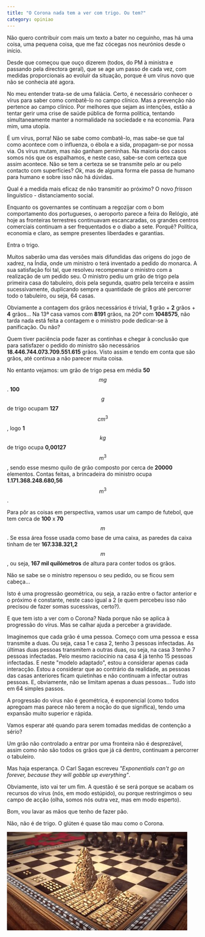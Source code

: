 ```yaml
---
title: "O Corona nada tem a ver com trigo. Ou tem?"
category: opiniao
---
```


Não quero contribuir com mais um texto a bater no ceguinho, mas há uma coisa, uma pequena coisa, que me faz cócegas nos neurónios desde o início.

Desde que começou que ouço dizerem (todos, do PM à ministra e passando pela directora geral), que se age um passo de cada vez, com medidas proporcionais ao evoluir da situação, porque é um vírus novo que não se conhecia até agora.

No meu entender trata-se de uma falácia. Certo, é necessário conhecer o vírus para saber como combatê-lo no campo clínico. Mas a prevenção não pertence ao campo clínico. Por melhores que sejam as intenções, estão a tentar gerir uma crise de saúde pública de forma política, tentando simultaneamente manter a normalidade na sociedade e na economia. Para mim, uma utopia.

É um vírus, porra! Não se sabe como combatê-lo, mas sabe-se que tal como acontece com o influenza, o ébola e a sida, propagam-se por nossa via. Os vírus mutam, mas não ganham perninhas. Na maioria dos casos somos nós que os espalhamos, e neste caso, sabe-se com certeza que assim acontece. Não se tem a certeza se se transmite pelo ar ou pelo contacto com superfícies? *Ok*, mas de alguma forma ele passa de humano para humano e sobre isso não há dúvidas.

Qual é a medida mais eficaz de não transmitir ao próximo? O novo *frisson* linguístico - distanciamento social.

Enquanto os governantes se continuam a regozijar com o bom comportamento dos portugueses, o aeroporto parece a feira do Relógio, até hoje as fronteiras terrestres continuavam escancaradas, os grandes centros comerciais continuam a ser frequentados e o diabo a sete. Porquê? Política, economia e claro, as sempre presentes liberdades e garantias.

Entra o trigo.

Muitos saberão uma das versões mais difundidas das origens do jogo de xadrez, na Índia, onde um ministro o terá inventado a pedido do monarca. A sua satisfação foi tal, que resolveu recompensar o ministro com a realização de um pedido seu. O ministro pediu um grão de trigo pela primeira casa do tabuleiro, dois pela segunda, quatro pela terceira e assim sucessivamente, duplicando sempre a quantidade de grãos até percorrer todo o tabuleiro, ou seja, 64 casas.

Obviamente a contagem dos grãos necessários é trivial, **1** grão + **2** grãos + **4** grãos... Na 13ª casa vamos com **8191** grãos, na 20ª com **1048575**, não tarda nada está feita a contagem e o ministro pode dedicar-se à panificação. Ou não?

Quem tiver paciência pode fazer as continhas e chegar à conclusão que para satisfazer o pedido do ministro são necessários **18.446.744.073.709.551.615** grãos. Visto assim e tendo em conta que são grãos, até continua a não parecer muita coisa.

No entanto vejamos: um grão de trigo pesa em média **50**$$mg$$. **100**$$g$$ de trigo ocupam **127**$$cm^3$$, logo **1**$$kg$$ de trigo ocupa **0,00127**$$m^3$$, sendo esse mesmo quilo de grão composto por cerca de **20000** elementos. Contas feitas, a brincadeira do ministro ocupa **1.171.368.248.680,56**$$m^3$$.

Para pôr as coisas em perspectiva, vamos usar um campo de futebol, que tem cerca de **100** x **70** $$m$$. Se essa área fosse usada como base de uma caixa, as paredes da caixa tinham de ter **167.338.321,2**$$m$$, ou seja, **167 mil quilómetros** de altura para conter todos os grãos.

Não se sabe se o ministro repensou o seu pedido, ou se ficou sem cabeça...

Isto é uma progressão geométrica, ou seja, a razão entre o factor anterior e o próximo é constante, neste caso igual a 2 (e quem percebeu isso não precisou de fazer somas sucessivas, certo?).

E que tem isto a ver com o Corona? Nada porque não se aplica à progressão do vírus. Mas se calhar ajuda a perceber a gravidade.

Imaginemos que cada grão é uma pessoa. Começo com uma pessoa e essa transmite a duas. Ou seja, casa 1 e casa 2, tenho 3 pessoas infectadas. As últimas duas pessoas transmitem a outras duas, ou seja, na casa 3 tenho 7 pessoas infectadas. Pelo mesmo raciocínio na casa 4 já tenho 15 pessoas infectadas. E neste "modelo adaptado", estou a considerar apenas cada interacção. Estou a considerar que ao contrário da realidade, as pessoas das casas anteriores ficam quietinhas e não continuam a infectar outras pessoas. E, obviamente, não se limitam apenas a duas pessoas... Tudo isto em 64 simples passos.

A progressão do vírus não é geométrica, é exponencial (como todos apregoam mas parece não terem a noção do que significa), tendo uma expansão muito superior e rápida.

Vamos esperar até quando para serem tomadas medidas de contenção a sério?

Um grão não controlado a entrar por uma fronteira não é desprezável, assim como não são todos os grãos que já cá dentro, continuam a percorrer o tabuleiro.

Mas haja esperança. O Carl Sagan escreveu *"Exponentials can't go on forever, because they will gobble up everything"*.

Obviamente, isto vai ter um fim. A questão é se será porque se acabam os recursos do vírus (nós, em modo estúpido), ou porque restringimos o seu campo de acção (olha, somos nós outra vez, mas em modo esperto).

Bom, vou lavar as mãos que tenho de fazer pão.

Não, não é de trigo. O glúten é quase tão mau como o Corona.

![Grãos e mais grãos](/assets/images/posts/chess.png)